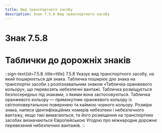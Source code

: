 ```yaml
---
title: Вид транспортного засобу
description: Знак 7.5.8 Вид транспортного засобу
---
```

# Знак 7.5.8
# Таблички до дорожніх знаків
::sign-text{id=7.5.8 :title=title}
7.5.8 Указує вид транспортного засобу, на який поширюється дія знака. Табличка поширює дію знака на транспортні засоби з розпізнавальним знаком «Табличка оранжевого кольору», що перевозять небезпечні вантажі.
Табличка розміщується безпосередньо під знаками, з якими вона застосовуються.
Табличка оранжевого кольору — прямокутник оранжевого кольору із світлоповертальною поверхнею та каймою чорного кольору. Розміри знака, написи ідентифікаційних номерів небезпеки і небезпечного вантажу, якщо такі вимагаються, та його розміщення на транспортних засобах визначаються Європейською Угодою про міжнародне дорожнє перевезення небезпечних вантажів.
::